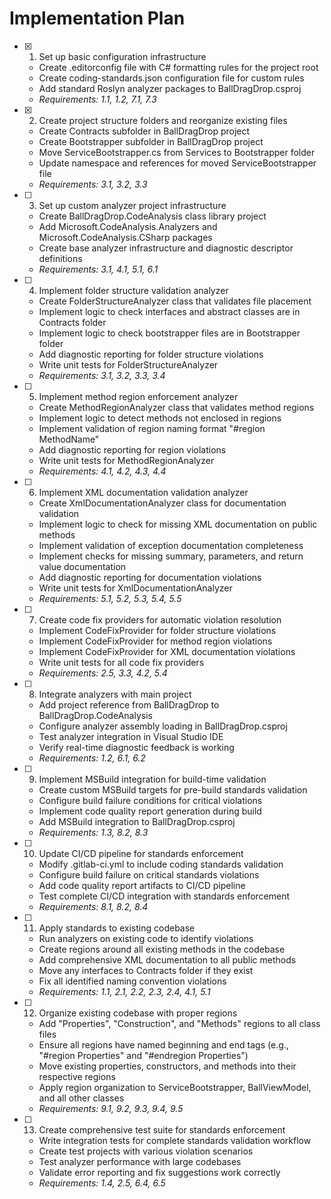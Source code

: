 # Implementation Plan

- [x] 1. Set up basic configuration infrastructure

  - Create .editorconfig file with C# formatting rules for the project root
  - Create coding-standards.json configuration file for custom rules
  - Add standard Roslyn analyzer packages to BallDragDrop.csproj
  - _Requirements: 1.1, 1.2, 7.1, 7.3_

- [x] 2. Create project structure folders and reorganize existing files

  - Create Contracts subfolder in BallDragDrop project
  - Create Bootstrapper subfolder in BallDragDrop project  
  - Move ServiceBootstrapper.cs from Services to Bootstrapper folder
  - Update namespace and references for moved ServiceBootstrapper file
  - _Requirements: 3.1, 3.2, 3.3_

- [ ] 3. Set up custom analyzer project infrastructure
  - Create BallDragDrop.CodeAnalysis class library project
  - Add Microsoft.CodeAnalysis.Analyzers and Microsoft.CodeAnalysis.CSharp packages
  - Create base analyzer infrastructure and diagnostic descriptor definitions
  - _Requirements: 3.1, 4.1, 5.1, 6.1_

- [ ] 4. Implement folder structure validation analyzer
  - Create FolderStructureAnalyzer class that validates file placement
  - Implement logic to check interfaces and abstract classes are in Contracts folder
  - Implement logic to check bootstrapper files are in Bootstrapper folder
  - Add diagnostic reporting for folder structure violations
  - Write unit tests for FolderStructureAnalyzer
  - _Requirements: 3.1, 3.2, 3.3, 3.4_

- [ ] 5. Implement method region enforcement analyzer
  - Create MethodRegionAnalyzer class that validates method regions
  - Implement logic to detect methods not enclosed in regions
  - Implement validation of region naming format "#region MethodName"
  - Add diagnostic reporting for region violations
  - Write unit tests for MethodRegionAnalyzer
  - _Requirements: 4.1, 4.2, 4.3, 4.4_

- [ ] 6. Implement XML documentation validation analyzer
  - Create XmlDocumentationAnalyzer class for documentation validation
  - Implement logic to check for missing XML documentation on public methods
  - Implement validation of exception documentation completeness
  - Implement checks for missing summary, parameters, and return value documentation
  - Add diagnostic reporting for documentation violations
  - Write unit tests for XmlDocumentationAnalyzer
  - _Requirements: 5.1, 5.2, 5.3, 5.4, 5.5_

- [ ] 7. Create code fix providers for automatic violation resolution
  - Implement CodeFixProvider for folder structure violations
  - Implement CodeFixProvider for method region violations
  - Implement CodeFixProvider for XML documentation violations
  - Write unit tests for all code fix providers
  - _Requirements: 2.5, 3.3, 4.2, 5.4_

- [ ] 8. Integrate analyzers with main project
  - Add project reference from BallDragDrop to BallDragDrop.CodeAnalysis
  - Configure analyzer assembly loading in BallDragDrop.csproj
  - Test analyzer integration in Visual Studio IDE
  - Verify real-time diagnostic feedback is working
  - _Requirements: 1.2, 6.1, 6.2_

- [ ] 9. Implement MSBuild integration for build-time validation
  - Create custom MSBuild targets for pre-build standards validation
  - Configure build failure conditions for critical violations
  - Implement code quality report generation during build
  - Add MSBuild integration to BallDragDrop.csproj
  - _Requirements: 1.3, 8.2, 8.3_

- [ ] 10. Update CI/CD pipeline for standards enforcement
  - Modify .gitlab-ci.yml to include coding standards validation
  - Configure build failure on critical standards violations
  - Add code quality report artifacts to CI/CD pipeline
  - Test complete CI/CD integration with standards enforcement
  - _Requirements: 8.1, 8.2, 8.4_

- [ ] 11. Apply standards to existing codebase
  - Run analyzers on existing code to identify violations
  - Create regions around all existing methods in the codebase
  - Add comprehensive XML documentation to all public methods
  - Move any interfaces to Contracts folder if they exist
  - Fix all identified naming convention violations
  - _Requirements: 1.1, 2.1, 2.2, 2.3, 2.4, 4.1, 5.1_

- [ ] 12. Organize existing codebase with proper regions
  - Add "Properties", "Construction", and "Methods" regions to all class files
  - Ensure all regions have named beginning and end tags (e.g., "#region Properties" and "#endregion Properties")
  - Move existing properties, constructors, and methods into their respective regions
  - Apply region organization to ServiceBootstrapper, BallViewModel, and all other classes
  - _Requirements: 9.1, 9.2, 9.3, 9.4, 9.5_

- [ ] 13. Create comprehensive test suite for standards enforcement
  - Write integration tests for complete standards validation workflow
  - Create test projects with various violation scenarios
  - Test analyzer performance with large codebases
  - Validate error reporting and fix suggestions work correctly
  - _Requirements: 1.4, 2.5, 6.4, 6.5_